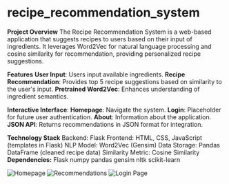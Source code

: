 # recipe_recommendation_system
**Project Overview**
The Recipe Recommendation System is a web-based application that suggests recipes to users based on their input of ingredients. It leverages Word2Vec for natural language processing and cosine similarity for recommendation, providing personalized recipe suggestions.

**Features**
**User Input**: Users input available ingredients.
**Recipe Recommendation**: Provides top 5 recipe suggestions based on similarity to the user's input.
**Pretrained Word2Vec**: Enhances understanding of ingredient semantics.

**Interactive Interface**:
**Homepage**: Navigate the system.
**Login**: Placeholder for future user authentication.
**About**: Information about the application.
**JSON API**: Returns recommendations in JSON format for integration.

**Technology Stack**
Backend: Flask
Frontend: HTML, CSS, JavaScript (templates in Flask)
NLP Model: Word2Vec (Gensim)
Data Storage: Pandas DataFrame (cleaned recipe data)
Similarity Metric: Cosine Similarity
**Dependencies:**
Flask
numpy
pandas
gensim
nltk
scikit-learn

![Homepage](screenshots/Screenshot%2024-12-04%20141900.png)
![Recommendations](screenshots/Screenshot%2024-12-04%20141944.png)
![Login Page](screenshots/Screenshot%2024-12-04%20142020.png)
